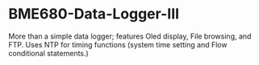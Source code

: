 # BME680-Data-Logger-III
More than a simple data logger; features Oled display, File browsing, and FTP.
Uses NTP for timing functions (system time setting and Flow conditional statements.)
